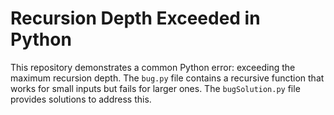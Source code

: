# Recursion Depth Exceeded in Python

This repository demonstrates a common Python error: exceeding the maximum recursion depth. The `bug.py` file contains a recursive function that works for small inputs but fails for larger ones.  The `bugSolution.py` file provides solutions to address this.